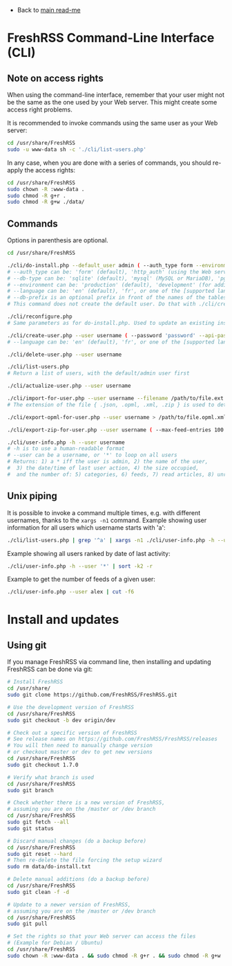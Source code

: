* Back to [main read-me](../README.md)

# FreshRSS Command-Line Interface (CLI)

## Note on access rights

When using the command-line interface, remember that your user might not be the same as the one used by your Web server.
This might create some access right problems.

It is recommended to invoke commands using the same user as your Web server:

```sh
cd /usr/share/FreshRSS
sudo -u www-data sh -c './cli/list-users.php'
```

In any case, when you are done with a series of commands, you should re-apply the access rights:

```sh
cd /usr/share/FreshRSS
sudo chown -R :www-data .
sudo chmod -R g+r .
sudo chmod -R g+w ./data/
```


## Commands

Options in parenthesis are optional.


```sh
cd /usr/share/FreshRSS

./cli/do-install.php --default_user admin ( --auth_type form --environment production --base_url https://rss.example.net/ --language en --title FreshRSS --allow_anonymous --api_enabled --db-type mysql --db-host localhost:3306 --db-user freshrss --db-password dbPassword123 --db-base freshrss --db-prefix freshrss )
# --auth_type can be: 'form' (default), 'http_auth' (using the Web server access control), 'none' (dangerous)
# --db-type can be: 'sqlite' (default), 'mysql' (MySQL or MariaDB), 'pgsql' (PostgreSQL)
# --environment can be: 'production' (default), 'development' (for additional log messages)
# --language can be: 'en' (default), 'fr', or one of the [supported languages](../app/i18n/)
# --db-prefix is an optional prefix in front of the names of the tables. We suggest using 'freshrss_'
# This command does not create the default user. Do that with ./cli/create-user.php

./cli/reconfigure.php
# Same parameters as for do-install.php. Used to update an existing installation.

./cli/create-user.php --user username ( --password 'password' --api-password 'api_password' --language en --email user@example.net --token 'longRandomString' --no-default-feeds )
# --language can be: 'en' (default), 'fr', or one of the [supported languages](../app/i18n/)

./cli/delete-user.php --user username

./cli/list-users.php
# Return a list of users, with the default/admin user first

./cli/actualize-user.php --user username

./cli/import-for-user.php --user username --filename /path/to/file.ext
# The extension of the file { .json, .opml, .xml, .zip } is used to detect the type of import

./cli/export-opml-for-user.php --user username > /path/to/file.opml.xml

./cli/export-zip-for-user.php --user username ( --max-feed-entries 100 ) > /path/to/file.zip

./cli/user-info.php -h --user username
# -h is to use a human-readable format
# --user can be a username, or '*' to loop on all users
# Returns: 1) a * iff the user is admin, 2) the name of the user,
#  3) the date/time of last user action, 4) the size occupied,
#  and the number of: 5) categories, 6) feeds, 7) read articles, 8) unread articles, and 9) favourites
```


## Unix piping

It is possible to invoke a command multiple times, e.g. with different usernames, thanks to the `xargs -n1` command.
Example showing user information for all users which username starts with 'a':

```sh
./cli/list-users.php | grep '^a' | xargs -n1 ./cli/user-info.php -h --user
```

Example showing all users ranked by date of last activity:

```sh
./cli/user-info.php -h --user '*' | sort -k2 -r
```

Example to get the number of feeds of a given user:

```sh
./cli/user-info.php --user alex | cut -f6
```


# Install and updates

## Using git

If you manage FreshRSS via command line, then installing and updating FreshRSS can be done via git:

```sh
# Install FreshRSS
cd /usr/share/
sudo git clone https://github.com/FreshRSS/FreshRSS.git

# Use the development version of FreshRSS
cd /usr/share/FreshRSS
sudo git checkout -b dev origin/dev

# Check out a specific version of FreshRSS
# See release names on https://github.com/FreshRSS/FreshRSS/releases
# You will then need to manually change version
# or checkout master or dev to get new versions
cd /usr/share/FreshRSS
sudo git checkout 1.7.0

# Verify what branch is used
cd /usr/share/FreshRSS
sudo git branch

# Check whether there is a new version of FreshRSS,
# assuming you are on the /master or /dev branch
cd /usr/share/FreshRSS
sudo git fetch --all
sudo git status

# Discard manual changes (do a backup before)
cd /usr/share/FreshRSS
sudo git reset --hard
# Then re-delete the file forcing the setup wizard
sudo rm data/do-install.txt

# Delete manual additions (do a backup before)
cd /usr/share/FreshRSS
sudo git clean -f -d

# Update to a newer version of FreshRSS,
# assuming you are on the /master or /dev branch
cd /usr/share/FreshRSS
sudo git pull

# Set the rights so that your Web server can access the files
# (Example for Debian / Ubuntu)
cd /usr/share/FreshRSS
sudo chown -R :www-data . && sudo chmod -R g+r . && sudo chmod -R g+w ./data/
```

